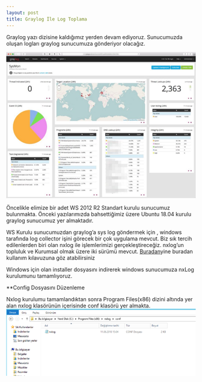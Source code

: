 ```yaml
---
layout: post
title: Graylog İle Log Toplama
---  
```

Graylog yazı dizisine kaldığımız yerden devam ediyoruz. Sunucumuzda oluşan logları graylog sunucumuza gönderiyor olacağız.    
  
![graylogui](/images/graylogui2.jpeg) 
  
Öncelikle elimize bir adet WS 2012 R2 Standart kurulu sunucumuz bulunmakta. Önceki yazılarımızda bahsettiğimiz üzere Ubuntu 18.04 kurulu graylog sunucumuz yer almaktadır.

WS Kurulu sunucumuzdan graylog’a sys log göndermek için , windows tarafında log collector işini görecek bir çok uygulama mevcut. Biz  sık tercih edilenlerden biri olan nxlog ile işlemlerimizi gerçekleştireceğiz. nxlog’un topluluk ve Kurumsal olmak üzere iki sürümü mevcut. 
<a href="https://nxlog.co/documentation/nxlog-user-guide-full#architecture">Buradan</a>yine buradan kullanım kılavuzuna göz atabilirsiniz

Windows için olan installer dosyasını indirerek windows sunucumuza nxLog kurulumunu tamamlıyoruz.  
  
  **Config Dosyasını Düzenleme

Nxlog kurulumu tamamlandıktan sonra Program Files(x86) dizini altında yer alan nxlog klasörünün içerisinde conf klasörü yer almakta.  
![prg files](/images/files.png)  
<script src="https://gist.github.com/farcompen/a14339c9d89b16fffaa3c61b1a4d4019.js"></script>
